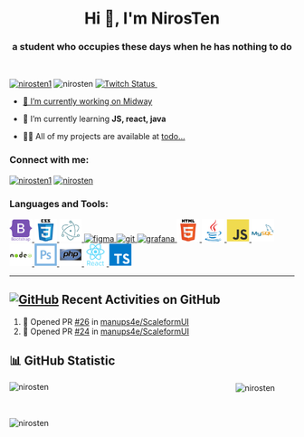 <h1 align="center">Hi 👋, I'm NirosTen</h1>
<h3 align="center">a student who occupies these days when he has nothing to do</h3>

</br>

<p align="left"> <a href="https://twitter.com/nirosten1" target="blank"><img src="https://img.shields.io/twitter/follow/nirosten1?logo=twitter&style=for-the-badge" alt="nirosten1" /></a> <img width="155" src="https://komarev.com/ghpvc/?username=nirosten&label=Profile%20views&color=710ba8&style=flat-square" alt="nirosten" /> <a href="https://www.twitch.tv/nirosten"><img alt="Twitch Status" src="https://img.shields.io/twitch/status/nirosten?style=for-the-badge&logo=twitch&color=8a43f2">&nbsp;</p>

- 🔭 I’m currently working on [Midway](https://discord.gg/jsax6vjRTs)

- 🌱 I’m currently learning **JS, react, java**

- 👨‍💻 All of my projects are available at [todo...](todo...)

<h3 align="left">Connect with me:</h3>
<p align="left">
<a href="https://twitter.com/nirosten1" target="blank"><img align="center" src="https://raw.githubusercontent.com/rahuldkjain/github-profile-readme-generator/master/src/images/icons/Social/twitter.svg" alt="nirosten1" height="30" width="40" /></a>
<a href="https://www.twitch.tv/nirosten" target="blank"><img align="center" src="https://raw.githubusercontent.com/rahuldkjain/github-profile-readme-generator/master/src/images/icons/Social/twitch.svg" alt="nirosten" height="30" width="40" /></a>
</p>

<h3 align="left">Languages and Tools:</h3>
<p align="left"> <a href="https://getbootstrap.com" target="_blank" rel="noreferrer"> <img src="https://raw.githubusercontent.com/devicons/devicon/master/icons/bootstrap/bootstrap-plain-wordmark.svg" alt="bootstrap" width="40" height="40"/> </a> <a href="https://www.w3schools.com/css/" target="_blank" rel="noreferrer"> <img src="https://raw.githubusercontent.com/devicons/devicon/master/icons/css3/css3-original-wordmark.svg" alt="css3" width="40" height="40"/> </a> <a href="https://www.electronjs.org" target="_blank" rel="noreferrer"> <img src="https://raw.githubusercontent.com/devicons/devicon/master/icons/electron/electron-original.svg" alt="electron" width="40" height="40"/> </a> <a href="https://www.figma.com/" target="_blank" rel="noreferrer"> <img src="https://www.vectorlogo.zone/logos/figma/figma-icon.svg" alt="figma" width="40" height="40"/> </a> <a href="https://git-scm.com/" target="_blank" rel="noreferrer"> <img src="https://www.vectorlogo.zone/logos/git-scm/git-scm-icon.svg" alt="git" width="40" height="40"/> </a> <a href="https://grafana.com" target="_blank" rel="noreferrer"> <img src="https://www.vectorlogo.zone/logos/grafana/grafana-icon.svg" alt="grafana" width="40" height="40"/> </a> <a href="https://www.w3.org/html/" target="_blank" rel="noreferrer"> <img src="https://raw.githubusercontent.com/devicons/devicon/master/icons/html5/html5-original-wordmark.svg" alt="html5" width="40" height="40"/> </a> <a href="https://www.java.com" target="_blank" rel="noreferrer"> <img src="https://raw.githubusercontent.com/devicons/devicon/master/icons/java/java-original.svg" alt="java" width="40" height="40"/> </a> <a href="https://developer.mozilla.org/en-US/docs/Web/JavaScript" target="_blank" rel="noreferrer"> <img src="https://raw.githubusercontent.com/devicons/devicon/master/icons/javascript/javascript-original.svg" alt="javascript" width="40" height="40"/> </a> <a href="https://www.mysql.com/" target="_blank" rel="noreferrer"> <img src="https://raw.githubusercontent.com/devicons/devicon/master/icons/mysql/mysql-original-wordmark.svg" alt="mysql" width="40" height="40"/> </a> <a href="https://nodejs.org" target="_blank" rel="noreferrer"> <img src="https://raw.githubusercontent.com/devicons/devicon/master/icons/nodejs/nodejs-original-wordmark.svg" alt="nodejs" width="40" height="40"/> </a> <a href="https://www.photoshop.com/en" target="_blank" rel="noreferrer"> <img src="https://raw.githubusercontent.com/devicons/devicon/master/icons/photoshop/photoshop-line.svg" alt="photoshop" width="40" height="40"/> </a> <a href="https://www.php.net" target="_blank" rel="noreferrer"> <img src="https://raw.githubusercontent.com/devicons/devicon/master/icons/php/php-original.svg" alt="php" width="40" height="40"/> </a> <a href="https://reactjs.org/" target="_blank" rel="noreferrer"> <img src="https://raw.githubusercontent.com/devicons/devicon/master/icons/react/react-original-wordmark.svg" alt="react" width="40" height="40"/> </a> <a href="https://www.typescriptlang.org/" target="_blank" rel="noreferrer"> <img src="https://raw.githubusercontent.com/devicons/devicon/master/icons/typescript/typescript-original.svg" alt="typescript" width="40" height="40"/> </a> </p>

___

## <a href="https://github.com/NirosTen"><img src="https://github.githubassets.com/images/modules/logos_page/GitHub-Mark.png" title="GitHub" alt="GitHub" width="30"/></a> Recent Activities on GitHub


<!--START_SECTION:activity-->
1. 💪 Opened PR [#26](https://github.com/manups4e/ScaleformUI/pull/26) in [manups4e/ScaleformUI](https://github.com/manups4e/ScaleformUI)
2. 💪 Opened PR [#24](https://github.com/manups4e/ScaleformUI/pull/24) in [manups4e/ScaleformUI](https://github.com/manups4e/ScaleformUI)
<!--END_SECTION:activity-->

## 📊 GitHub Statistic

<p><img align="left" width="400" src="https://github-readme-stats.vercel.app/api?username=nirosten&show_icons=true&locale=en" alt="nirosten" /> <img align="center" width="400" src="https://github-readme-streak-stats.herokuapp.com/?user=nirosten&" alt="nirosten" /></p>

</br>

<p><img align="left" src="https://github-readme-stats.vercel.app/api/top-langs?username=nirosten&show_icons=true&locale=en&layout=compact" alt="nirosten" /></p>
